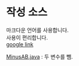 # 작성 소스
마크다운 언어를 사용합니다.  
사용이 편리합니다.  
[google link](https://www.google.com)

[MinusAB.java](https://github.com/tjrwls234/work/blob/master/Study_JAVAS/src/MinusAB.java) : 두 변수를 뺌.
